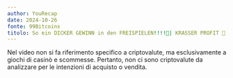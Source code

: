 ```yaml
---
author: YouRecap
date: 2024-10-26
fonte: 99Bitcoins
titolo: So ein DICKER GEWINN in den FREISPIELEN!!!!🚀| KRASSER PROFIT 🎰| Hand of Anubis |
---
```


Nel video non si fa riferimento specifico a criptovalute, ma esclusivamente a giochi di casinò e scommesse. Pertanto, non ci sono criptovalute da analizzare per le intenzioni di acquisto o vendita.
